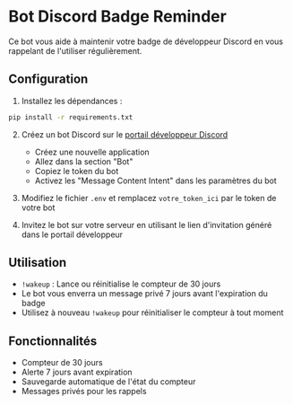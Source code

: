 # Bot Discord Badge Reminder

Ce bot vous aide à maintenir votre badge de développeur Discord en vous rappelant de l'utiliser régulièrement.

## Configuration

1. Installez les dépendances :
```bash
pip install -r requirements.txt
```

2. Créez un bot Discord sur le [portail développeur Discord](https://discord.com/developers/applications)
   - Créez une nouvelle application
   - Allez dans la section "Bot"
   - Copiez le token du bot
   - Activez les "Message Content Intent" dans les paramètres du bot

3. Modifiez le fichier `.env` et remplacez `votre_token_ici` par le token de votre bot

4. Invitez le bot sur votre serveur en utilisant le lien d'invitation généré dans le portail développeur

## Utilisation

- `!wakeup` : Lance ou réinitialise le compteur de 30 jours
- Le bot vous enverra un message privé 7 jours avant l'expiration du badge
- Utilisez à nouveau `!wakeup` pour réinitialiser le compteur à tout moment

## Fonctionnalités

- Compteur de 30 jours
- Alerte 7 jours avant expiration
- Sauvegarde automatique de l'état du compteur
- Messages privés pour les rappels
